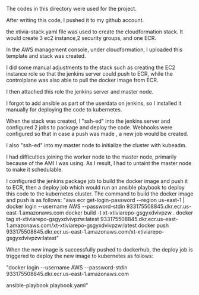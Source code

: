 The codes in this directory were used for the project.

After writing this code, I pushed it to my github account.

the xtivia-stack.yaml file was used to create the cloudformation stack. It would create 3 ec2 instance,2 security groups, and one ECR.

In the AWS management console, under cloudformation, I uploaded this template and stack was created.

I did some manual adjustments to the stack such as creating the EC2 instance role so that the jenkins server could push to ECR, while the controlplane was also able to pull the docker image from ECR.

I then attached this role the jenkins server and master node.

I forgot to add ansible as part of the userdata on jenkins, so I installed it manually for deploying the code to kubernetes.

When the stack was created, I "ssh-ed" into the jenkins server and configured 2 jobs to package and deploy the code. Webhooks were configured so that in case a push was made , a new job would be created.

I also "ssh-ed" into my master node to initialize the cluster with kubeadm.

I had difficulties joining the worker node to the master node, primarily because of the AMI I was using. As I result, I had to untaint the master node to make it schedulable.

I configured the jenkins package job to build the docker image and push it to ECR, then a deploy job which would run an ansible playbook to deploy this code to the kubernetes cluster.
The command to build the docker image and push is as follows:
"aws ecr get-login-password --region us-east-1 | docker login --username AWS --password-stdin 933175508845.dkr.ecr.us-east-1.amazonaws.com
docker build -t xt-xtiviarepo-gsgyxdvivpzw .
docker tag xt-xtiviarepo-gsgyxdvivpzw:latest 933175508845.dkr.ecr.us-east-1.amazonaws.com/xt-xtiviarepo-gsgyxdvivpzw:latest
docker push 933175508845.dkr.ecr.us-east-1.amazonaws.com/xt-xtiviarepo-gsgyxdvivpzw:latest"

When the new image is successfully pushed to dockerhub, the deploy job is triggered to deploy the new image to kubernetes as follows:

"docker login --username AWS --password-stdin 933175508845.dkr.ecr.us-east-1.amazonaws.com

ansible-playbook playbook.yaml"

